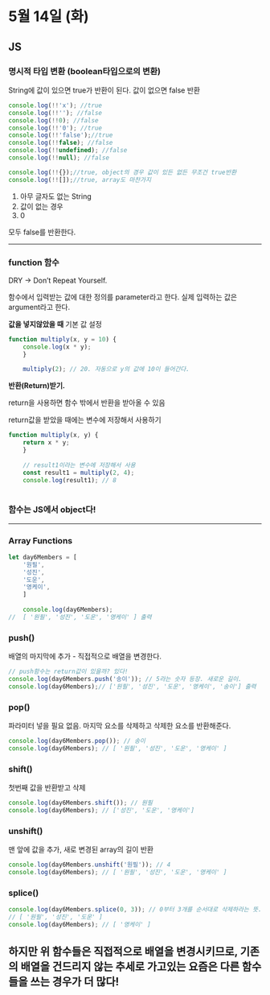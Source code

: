 # 5월 14일 (화)
## JS

### 명시적 타입 변환 (boolean타입으로의 변환)

String에 값이 있으면 true가 반환이 된다. 값이 없으면 false 반환

```jsx
console.log(!!'x'); //true
console.log(!!''); //false
console.log(!!0); //false
console.log(!!'0'); //true
console.log(!!'false');//true
console.log(!!false); //false
console.log(!!undefined); //false
console.log(!!null); //false

console.log(!!{});//true, object의 경우 값이 있든 없든 무조건 true반환
console.log(!![]);//true, array도 마찬가지

```

1. 아무 글자도 없는 String
2. 값이 없는 경우
3. 0

모두 false를 반환한다.

---

### function 함수

DRY → Don’t Repeat Yourself.

함수에서 입력받는 값에 대한 정의를  parameter라고 한다. 실제 입력하는 값은 argument라고 한다.

**값을 넣지않았을 때** 기본 값 설정

```jsx
function multiply(x, y = 10) {
	console.log(x * y);
	}
	
	multiply(2); // 20. 자동으로 y의 값에 10이 들어간다.
```

**반환(Return)받기.**

return을 사용하면 함수 밖에서 반환을 받아올 수 있음

return값을 받았을 때에는 변수에 저장해서 사용하기

```jsx
function multiply(x, y) {
	return x * y;
	}
	
	// result1이라는 변수에 저장해서 사용
	const result1 = multiply(2, 4);
	console.log(result1); // 8
	
```

### 함수는 JS에서 object다!

---

### Array Functions

```jsx
let day6Members = [
	'원필',
	'성진',
	'도운',
	'영케이',
	]
	
	console.log(day6Members);
//	[ '원필', '성진', '도운', '영케이' ] 출력
```

### push()

배열의 마지막에 추가 - 직접적으로 배열을 변경한다.

```jsx
// push함수는 return값이 있을까? 있다!
console.log(day6Members.push('송이')); // 5라는 숫자 등장. 새로운 길이.
console.log(day6Members);// ['원필', '성진', '도운', '영케이', '송이'] 출력
```

### pop()

파라미터 넣을 필요 없음. 마지막 요소를 삭제하고 삭제한 요소를 반환해준다.

```jsx
console.log(day6Members.pop()); // 송이
console.log(day6Members); // [ '원필', '성진', '도운', '영케이' ] 
```

### shift()

첫번째 값을 반환받고 삭제

```jsx
console.log(day6Members.shift()); // 원필
console.log(day6Members); // ['성진', '도운', '영케이']
```

### unshift()

맨 앞에 값을 추가, 새로 변경된 array의 길이 반환

```jsx
console.log(day6Members.unshift('원필')); // 4
console.log(day6Members); // [ '원필', '성진', '도운', '영케이' ]
```

### splice()
```jsx
console.log(day6Members.splice(0, 3)); // 0부터 3개를 순서대로 삭제하라는 뜻.
// [ '원필', '성진', '도운' ]
console.log(day6Members); // [ '영케이' ]
```

하지만 위 함수들은 직접적으로 배열을 변경시키므로,
기존의 배열을 건드리지 않는 추세로 가고있는 요즘은 다른 함수들을 쓰는 경우가 더 많다! 
---